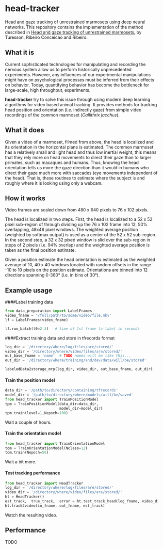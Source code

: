 # head-tracker
Head and gaze tracking of unrestrained marmosets using deep neural networks.
This repository contains the implementation of the method described in [Head and gaze tracking of unrestrained marmosets.](http://biorxiv.org/content/early/2016/12/29/079566)
by Turesson, Ribeiro Conceicao and Ribeiro.

## What it is
Current sophisticated technologies for manipulating and recording the nervous system allow us to perform historically unprecedented experiments. However, any influences of our experimental manipulations might have on psychological processes must be inferred from their effects on behavior. Today, quantifying behavior has become the bottleneck for large-scale, high throughput, experiments.

**head-tracker** try to solve this issue through using modern deep learning algorithms for video based animal tracking. It provides methods for tracking head position and orientation (i.e. indirectly gaze) from simple video recordings of the common marmoset (*Callithrix jacchus*).

## What it does

Given a video of a marmoset, filmed from above, the head is localized and its orientation in the horizontal plane is estimated. The common marmoset has a relatively small and light head and thus low inertial weight, this means that they rely more on head movements to direct their gaze than to larger primates, such as macaques and humans. Thus, knowing the head orientation tells us more the gaze direction than it would in humans who direct their gaze much more with saccades (eye movements independent of the head). That is, these routines to estimate where the subject is and roughly where it is looking using only a webcam.

## How it works
Video frames are scaled down from 480 x 640 pixels to 76 x 102 pixels.

The head is localized in two steps. First, the head is localized to a 52 x 52 pixel sub-region of through dividing up the 76 x 102 frame into 12, 50% overlapping, 48x48 pixel windows. The weighted average position (weighted by softmax output) is used as a center of the 52 x 52 sub-region. In the second step, a 32 x 32 pixed window is slid over the sub-region in steps of 2 pixels (i.e. 94% overlap) and the weighted average position is taken as the final position estimate.

Given a position estimate the head orientation is estimated as the weighted average of 10, 40 x 40 windows located with random offsets in the range -10 to 10 pixels on the position estimate. Orientations are binned into 12 directions spanning 0-360&deg; (i.e. in bins of  30&deg;).

## Example usage

####Label training data

```python
from data_preparation import LabelFrames
video_fname = '/full/path/to/some/video/file.mkv'
lf = LabelFrames(video_fname)

lf.run_batch(t0=2.3)   # time of 1st frame to label in seconds
```

####Extract training data and store in tfrecords format

```python
log_dir = '/directory/where/log/files/are/stored/'
video_dir = '/directory/where/video/files/are/stored/'
out_base_fname = 'name'  # TODO names will be like this...
out_dir = '/directory/where/training/and/dev/data/will/be/stored'

labeledData2storage_mrp(log_dir, video_dir, out_base_fname, out_dir)
```

#### Train the position model
```python
data_dir = '/path/to/directory/containing/tfrecords'
model_dir = '/path/to/directory/where/models/will/be/saved'
from head_tracker import TrainPositionModel
tpm = TrainPositionModel(data_dir=data_dir,
						 model_dir=model_dir)
tpm.train(level=1,Nepoch=100)
```
Wait a couple of hours.

#### Train the orientation model
```python
from head_tracker import TrainOrientationModel
tom = TrainOrientationModel(Nclass=12)
tom.train(Nepoch=50)
```
Wait a bit more.

#### Test tracking performance
```python
from head_tracker import HeadTracker
log_dir = '/directory/where/log/files/are/stored/'
video_dir = '/directory/where/video/files/are/stored/'
ht = HeadTracker()
est_track,  true_track,  error = ht.test_track_head(log_fname, video_dir, Nframe=1000)
ht.track2video(in_fname, out_fname, est_track)
```
Watch the resulting video.

## Performance
TODO

